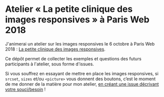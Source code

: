 # Atelier « La petite clinique des images responsives » à Paris Web 2018

J'animerai un atelier sur les images responsives le 6 octobre à Paris Web 2018 : [La petite clinique des images responsives](https://www.paris-web.fr/2018/ateliers/la-petite-clinique-des-images-responsives.php).

Ce dépôt permet de collecter les exemples et questions des futurs participants à l'atelier, sous forme d'issues.

Si vous souffrez en essayant de mettre en place les images responsives, si `srcset`, `sizes` et/ou `<picture>` vous donnent des boutons, c’est le moment de me donner de la matière pour mon atelier, [en créant une issue décrivant votre souci/besoin](https://github.com/nhoizey/pw2018-responsive-images/issues/new) !
